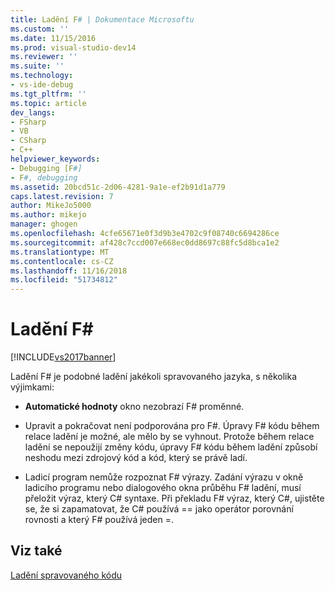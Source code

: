 ```yaml
---
title: Ladění F# | Dokumentace Microsoftu
ms.custom: ''
ms.date: 11/15/2016
ms.prod: visual-studio-dev14
ms.reviewer: ''
ms.suite: ''
ms.technology:
- vs-ide-debug
ms.tgt_pltfrm: ''
ms.topic: article
dev_langs:
- FSharp
- VB
- CSharp
- C++
helpviewer_keywords:
- Debugging [F#]
- F#, debugging
ms.assetid: 20bcd51c-2d06-4281-9a1e-ef2b91d1a779
caps.latest.revision: 7
author: MikeJo5000
ms.author: mikejo
manager: ghogen
ms.openlocfilehash: 4cfe65671e0f3d9b3e4702c9f08740c6694286ce
ms.sourcegitcommit: af428c7ccd007e668ec0dd8697c88fc5d8bca1e2
ms.translationtype: MT
ms.contentlocale: cs-CZ
ms.lasthandoff: 11/16/2018
ms.locfileid: "51734812"
---
```

# <a name="debugging-f"></a>Ladění F# #
[!INCLUDE[vs2017banner](../includes/vs2017banner.md)]

Ladění F# je podobné ladění jakékoli spravovaného jazyka, s několika výjimkami:  
  
-   **Automatické hodnoty** okno nezobrazí F# proměnné.  
  
-   Upravit a pokračovat není podporována pro F#. Úpravy F# kódu během relace ladění je možné, ale mělo by se vyhnout. Protože během relace ladění se nepoužijí změny kódu, úpravy F# kódu během ladění způsobí neshodu mezi zdrojový kód a kód, který se právě ladí.  
  
-   Ladicí program nemůže rozpoznat F# výrazy. Zadání výrazu v okně ladicího programu nebo dialogového okna průběhu F# ladění, musí přeložit výraz, který C# syntaxe. Při překladu F# výraz, který C#, ujistěte se, že si zapamatovat, že C# používá == jako operátor porovnání rovnosti a který F# používá jeden =.  
  
## <a name="see-also"></a>Viz také  
 [Ladění spravovaného kódu](../debugger/debugging-managed-code.md)



